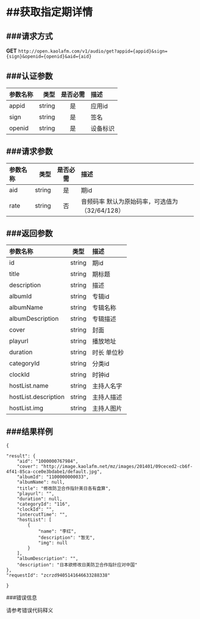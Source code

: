 ##获取指定期详情
===
###请求方式
---

**GET** `http://open.kaolafm.com/v1/audio/get?appid={appid}&sign={sign}&openid={openid}&aid={aid}`

###认证参数
---
| 参数名称 | 类型    | 是否必需 |描述
|:------- |-------:|:------:|:----|
| appid   | string |   是   |应用id
| sign    | string |   是   |签名
| openid  | string |   是   |设备标识


###请求参数
---

| 参数名称 | 类型    | 是否必需 |描述
|:------- |-------:|:------:|:----|
| aid   | string |   是   |期id
| rate   | string |   否   |音频码率 默认为原始码率，可选值为（32/64/128）



###返回参数
---

| 参数名称 | 类型    | 描述 
|:------- |:-------:|:------|
|id	 | string	 | 期id
| title	| string	| 期标题
| description	| string	| 描述
| albumId | string	| 专辑id
| albumName | string	| 专辑名称
| albumDescription	| string	| 专辑描述
| cover | string	| 封面
| playurl | string	| 播放地址
| duration | string	| 时长 单位秒
| categoryId | string	| 分类id
| clockId | string	|  时钟id
| hostList.name | string	| 主持人名字
| hostList.description	| string	| 主持人描述
| hostList.img	| string	| 主持人图片





###结果样例
---

    {

    "result": {
        "aid": "1000000767984",
        "cover": "http://image.kaolafm.net/mz/images/201401/09ceced2-cb6f-4f41-85ca-cce0e3bdabe1/default.jpg",
        "albumId": "1100000000033",
        "albumName": null,
        "title": "修改防卫合作指针美日各有盘算",
        "playurl": "",
        "duration": null,
        "categoryId": "116",
        "clockId": "",
        "intercutTime": "",
        "hostList": [
            {
                "name": "李红",
                "description": "暂无",
                "img": null
            }
        ],
        "albumDescription": "",
        "description": "日本欲修改日美防卫合作指针应对中国"
    },
    "requestId": "zcrzd9405141646633288338"

    }

###错误信息

请参考错误代码释义
